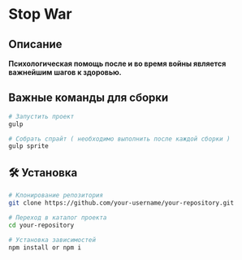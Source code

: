 # Stop War
## Описание

**Психологическая помощь после и во время войны является важнейшим шагов к здоровью.**

## Важные команды для сборки

```bash
# Запустить проект
gulp 

# Собрать спрайт ( необходимо выполнить после каждой сборки )
gulp sprite 

```

## 🛠️ Установка
```bash
# Клонирование репозитория
git clone https://github.com/your-username/your-repository.git

# Переход в каталог проекта
cd your-repository

# Установка зависимостей
npm install or npm i

```